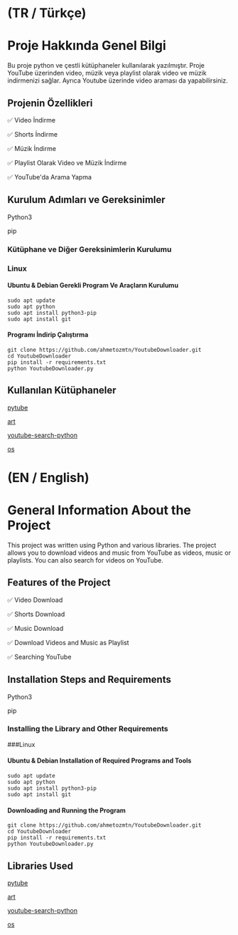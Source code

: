 # (TR / Türkçe)

# Proje Hakkında Genel Bilgi
Bu proje python ve çestli kütüphaneler kullanılarak yazılmıştır. Proje YouTube üzerinden video, müzik veya playlist olarak video ve müzik indirmenizi sağlar. Ayrıca Youtube üzerinde video araması da yapabilirsiniz.



## Projenin Özellikleri
✅ Video İndirme

✅ Shorts İndirme

✅ Müzik İndirme

✅ Playlist Olarak Video ve Müzik İndirme

✅ YouTube'da Arama Yapma 

## Kurulum Adımları ve Gereksinimler
Python3

pip


### Kütüphane ve Diğer Gereksinimlerin Kurulumu

### Linux
#### Ubuntu & Debian Gerekli Program Ve Araçların Kurulumu
````
sudo apt update
sudo apt python
sudo apt install python3-pip
sudo apt install git
````

#### Programı İndirip Çalıştırma
````
git clone https://github.com/ahmetozmtn/YoutubeDownloader.git
cd YoutubeDownloader
pip install -r requirements.txt
python YoutubeDownloader.py
````



## Kullanılan Kütüphaneler
[pytube](https://github.com/pytube/pytube)

[art](https://github.com/sepandhaghighi/art)

[youtube-search-python](https://github.com/alexmercerind/youtube-search-python)

[os](https://github.com/python/cpython/blob/main/Lib/os.py)


# (EN / English)

# General Information About the Project
This project was written using Python and various libraries. The project allows you to download videos and music from YouTube as videos, music or playlists. You can also search for videos on YouTube.



## Features of the Project
✅ Video Download

✅ Shorts Download

✅ Music Download

✅ Download Videos and Music as Playlist

✅ Searching YouTube

## Installation Steps and Requirements
Python3

pip


### Installing the Library and Other Requirements

###Linux
#### Ubuntu & Debian Installation of Required Programs and Tools
````
sudo apt update
sudo apt python
sudo apt install python3-pip
sudo apt install git
````

#### Downloading and Running the Program
````
git clone https://github.com/ahmetozmtn/YoutubeDownloader.git
cd YoutubeDownloader
pip install -r requirements.txt
python YoutubeDownloader.py
````



## Libraries Used
[pytube](https://github.com/pytube/pytube)

[art](https://github.com/sepandhaghighi/art)

[youtube-search-python](https://github.com/alexmercerind/youtube-search-python)

[os](https://github.com/python/cpython/blob/main/Lib/os.py)